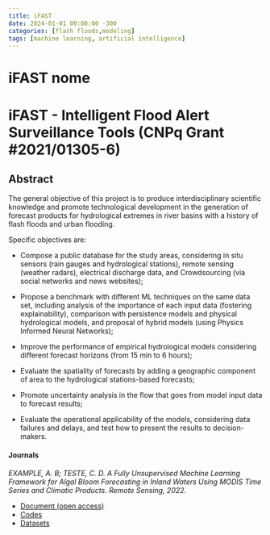 ```yaml
---
title: iFAST
date: 2024-01-01 00:00:00 -300
categories: [flash floods,modeling]
tags: [machine learning, artificial intelligence]  
---
```


# iFAST nome 
# iFAST - Intelligent Flood Alert Surveillance Tools (CNPq Grant #2021/01305-6)

## Abstract

The general objective of this project is to produce interdisciplinary scientific knowledge and promote technological development in the generation of forecast products for hydrological extremes in river basins with a history of flash floods and urban flooding.

Specific objectives are: 

* Compose a public database for the study areas, considering in situ sensors (rain gauges and hydrological stations), remote sensing (weather radars), electrical discharge data, and Crowdsourcing (via social networks and news websites);

* Propose a benchmark with different ML techniques on the same data set, including analysis of the importance of each input data (fostering explainability), comparison with persistence models and physical hydrological models, and proposal of hybrid models (using Physics Informed Neural Networks);

* Improve the performance of empirical hydrological models considering different forecast horizons (from 15 min to 6 hours);

* Evaluate the spatiality of forecasts by adding a geographic component of area to the hydrological stations-based forecasts;

* Promote uncertainty analysis in the flow that goes from model input data to forecast results;

* Evaluate the operational applicability of the models, considering data failures and delays, and test how to present the results to decision-makers.




#### Journals

*EXAMPLE, A. B; TESTE, C. D. A Fully Unsupervised Machine Learning Framework for Algal Bloom Forecasting in Inland Waters Using MODIS Time Series and Climatic Products. Remote Sensing, 2022.*

- [Document (open access)](https://doi.org/10.3390/rs14174283)
- [Codes](https://github.com/SoftwareImpacts/SIMPAC-2023-185)
- [Datasets](https://drive.google.com/drive/folders/1aKijW4LZfKX-FbuRe-n_Cw3ddcLaJVNd?usp=sharing)
<br/><br/>


